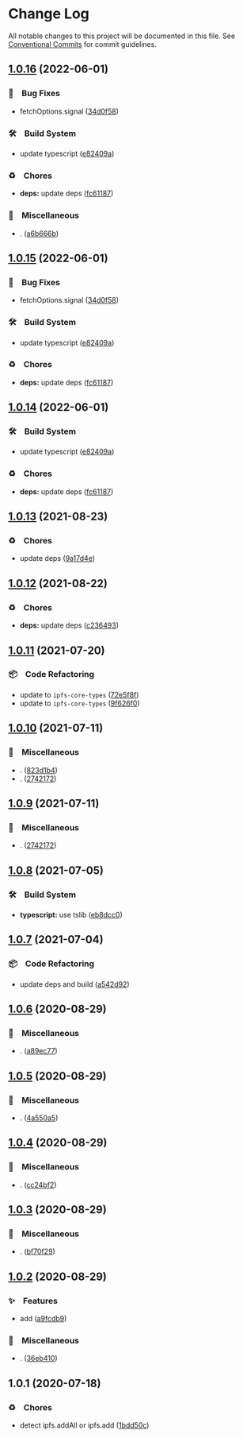 # Change Log

All notable changes to this project will be documented in this file.
See [Conventional Commits](https://conventionalcommits.org) for commit guidelines.

## [1.0.16](https://github.com/bluelovers/ws-ipfs/compare/@lazy-ipfs/compatible-add@1.0.13...@lazy-ipfs/compatible-add@1.0.16) (2022-06-01)


### 🐛　Bug Fixes

* fetchOptions.signal ([34d0f58](https://github.com/bluelovers/ws-ipfs/commit/34d0f582b2aede84c8c3368f120fba53dd44377d))


### 🛠　Build System

* update typescript ([e82409a](https://github.com/bluelovers/ws-ipfs/commit/e82409a1d08dcfae1d7e6a1c628d5280b22fb6b7))


### ♻️　Chores

* **deps:** update deps ([fc61187](https://github.com/bluelovers/ws-ipfs/commit/fc61187b003a17693ce8ba63ec8d80a5981dd9ce))


### 🔖　Miscellaneous

* . ([a6b666b](https://github.com/bluelovers/ws-ipfs/commit/a6b666b2408b5e3416c8e3456b19af74ec9b8caa))





## [1.0.15](https://github.com/bluelovers/ws-ipfs/compare/@lazy-ipfs/compatible-add@1.0.13...@lazy-ipfs/compatible-add@1.0.15) (2022-06-01)


### 🐛　Bug Fixes

* fetchOptions.signal ([34d0f58](https://github.com/bluelovers/ws-ipfs/commit/34d0f582b2aede84c8c3368f120fba53dd44377d))


### 🛠　Build System

* update typescript ([e82409a](https://github.com/bluelovers/ws-ipfs/commit/e82409a1d08dcfae1d7e6a1c628d5280b22fb6b7))


### ♻️　Chores

* **deps:** update deps ([fc61187](https://github.com/bluelovers/ws-ipfs/commit/fc61187b003a17693ce8ba63ec8d80a5981dd9ce))





## [1.0.14](https://github.com/bluelovers/ws-ipfs/compare/@lazy-ipfs/compatible-add@1.0.13...@lazy-ipfs/compatible-add@1.0.14) (2022-06-01)


### 🛠　Build System

* update typescript ([e82409a](https://github.com/bluelovers/ws-ipfs/commit/e82409a1d08dcfae1d7e6a1c628d5280b22fb6b7))


### ♻️　Chores

* **deps:** update deps ([fc61187](https://github.com/bluelovers/ws-ipfs/commit/fc61187b003a17693ce8ba63ec8d80a5981dd9ce))





## [1.0.13](https://github.com/bluelovers/ws-ipfs/compare/@lazy-ipfs/compatible-add@1.0.12...@lazy-ipfs/compatible-add@1.0.13) (2021-08-23)


### ♻️　Chores

* update deps ([9a17d4e](https://github.com/bluelovers/ws-ipfs/commit/9a17d4e55367a4fb17b4c1f65ed896ffbd593049))





## [1.0.12](https://github.com/bluelovers/ws-ipfs/compare/@lazy-ipfs/compatible-add@1.0.11...@lazy-ipfs/compatible-add@1.0.12) (2021-08-22)


### ♻️　Chores

* **deps:** update deps ([c236493](https://github.com/bluelovers/ws-ipfs/commit/c236493e8eb6014e3c2265492262cce1ac9c400c))





## [1.0.11](https://github.com/bluelovers/ws-ipfs/compare/@lazy-ipfs/compatible-add@1.0.10...@lazy-ipfs/compatible-add@1.0.11) (2021-07-20)


### 📦　Code Refactoring

* update to `ipfs-core-types` ([72e5f8f](https://github.com/bluelovers/ws-ipfs/commit/72e5f8f55c886bb83c4dc7d052401cc099fe14d2))
* update to `ipfs-core-types` ([9f626f0](https://github.com/bluelovers/ws-ipfs/commit/9f626f00f9ec970f7b39d7f8aa88b69a52fd1121))





## [1.0.10](https://github.com/bluelovers/ws-ipfs/compare/@lazy-ipfs/compatible-add@1.0.8...@lazy-ipfs/compatible-add@1.0.10) (2021-07-11)


### 🔖　Miscellaneous

* . ([823d1b4](https://github.com/bluelovers/ws-ipfs/commit/823d1b4add2fb35bc228e738708fad903ea29df1))
* . ([2742172](https://github.com/bluelovers/ws-ipfs/commit/2742172440928000c1c6aa873c933a5744c49f69))





## [1.0.9](https://github.com/bluelovers/ws-ipfs/compare/@lazy-ipfs/compatible-add@1.0.8...@lazy-ipfs/compatible-add@1.0.9) (2021-07-11)


### 🔖　Miscellaneous

* . ([2742172](https://github.com/bluelovers/ws-ipfs/commit/2742172440928000c1c6aa873c933a5744c49f69))





## [1.0.8](https://github.com/bluelovers/ws-ipfs/compare/@lazy-ipfs/compatible-add@1.0.7...@lazy-ipfs/compatible-add@1.0.8) (2021-07-05)


### 🛠　Build System

* **typescript:** use tslib ([eb8dcc0](https://github.com/bluelovers/ws-ipfs/commit/eb8dcc03d5033b358cc14ba9ff51e35c1c547c22))





## [1.0.7](https://github.com/bluelovers/ws-ipfs/compare/@lazy-ipfs/compatible-add@1.0.6...@lazy-ipfs/compatible-add@1.0.7) (2021-07-04)


### 📦　Code Refactoring

* update deps and build ([a542d92](https://github.com/bluelovers/ws-ipfs/commit/a542d92420faef55f6879fedc07d563f21db03a7))





## [1.0.6](https://github.com/bluelovers/ws-ipfs/compare/@lazy-ipfs/compatible-add@1.0.5...@lazy-ipfs/compatible-add@1.0.6) (2020-08-29)


### 🔖　Miscellaneous

* . ([a89ec77](https://github.com/bluelovers/ws-ipfs/commit/a89ec77c79a26768acfede82c769a6a792eee25b))





## [1.0.5](https://github.com/bluelovers/ws-ipfs/compare/@lazy-ipfs/compatible-add@1.0.4...@lazy-ipfs/compatible-add@1.0.5) (2020-08-29)


### 🔖　Miscellaneous

* . ([4a550a5](https://github.com/bluelovers/ws-ipfs/commit/4a550a55ccd04d245d5935914d091a879986a8f2))





## [1.0.4](https://github.com/bluelovers/ws-ipfs/compare/@lazy-ipfs/compatible-add@1.0.3...@lazy-ipfs/compatible-add@1.0.4) (2020-08-29)


### 🔖　Miscellaneous

* . ([cc24bf2](https://github.com/bluelovers/ws-ipfs/commit/cc24bf22e5f25f217df7c54b8671a476e5da575d))





## [1.0.3](https://github.com/bluelovers/ws-ipfs/compare/@lazy-ipfs/compatible-add@1.0.2...@lazy-ipfs/compatible-add@1.0.3) (2020-08-29)


### 🔖　Miscellaneous

* . ([bf70f29](https://github.com/bluelovers/ws-ipfs/commit/bf70f298426c11645d5343255656fa72e0cae844))





## [1.0.2](https://github.com/bluelovers/ws-ipfs/compare/@lazy-ipfs/compatible-add@1.0.1...@lazy-ipfs/compatible-add@1.0.2) (2020-08-29)


### ✨　Features

* add ([a9fcdb9](https://github.com/bluelovers/ws-ipfs/commit/a9fcdb921fe7aad5bd1b9ad1af8f27158280f22a))


### 🔖　Miscellaneous

* . ([36eb410](https://github.com/bluelovers/ws-ipfs/commit/36eb410a3a0838c58ea0ecaaa650e1ba83ab560b))





## 1.0.1 (2020-07-18)


### ♻️　Chores

* detect ipfs.addAll or ipfs.add ([1bdd50c](https://github.com/bluelovers/ws-ipfs/commit/1bdd50c3c8a87b1fadd630b3158c57a63566d27c))
